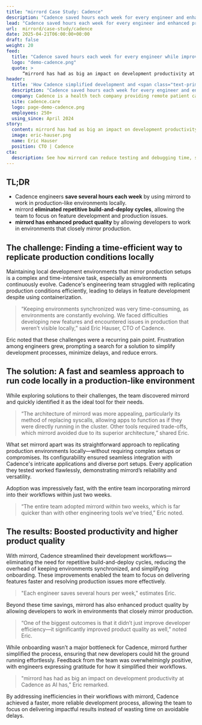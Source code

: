 ```yaml
---
title: "mirrord Case Study: Cadence"
description: "Cadence saved hours each week for every engineer and enhanced product outcomes. Read on to learn how they made it happen."
lead: "Cadence saved hours each week for every engineer and enhanced product outcomes. Read on to learn how they made it happen."
url:  mirrord/case-study/cadence
date: 2025-04-21T06:00:00+00:00
draft: false
weight: 20
feed:
  title: "Cadence saved hours each week for every engineer while improving product quality"
  logo: "demo-cadence.png"
  quote: >
      “mirrord has had as big an impact on development productivity at Cadence as AI has.”
header:
  title: 'How Cadence simplified development and <span class="text-primary">improved product quality</span> with mirrord'
  description: "Cadence saved hours each week for every engineer and enhanced product outcomes. Read on to learn how they made it happen."
  company: Cadence is a health tech company providing remote patient care solutions that combine advanced technology with clinical excellence.
  site: cadence.care
  logo: page-demo-cadence.png
  employees: 250+
  using_since: April 2024
story:
  content: mirrord has had as big an impact on development productivity at Cadence as AI has 
  image: eric-hauser.png
  name: Eric Hauser
  position: CTO | Cadence
cta:
  description: See how mirrord can reduce testing and debugging time, simplify onboarding, and boost developer satisfaction.
---
```


## TL;DR

- Cadence engineers **save several hours each week** by using mirrord to work in production-like environments locally.
- mirrord **eliminated repetitive build-and-deploy cycles**, allowing the team to focus on feature development and production issues.
- **mirrord has enhanced product quality** by allowing developers to work in environments that closely mirror production.

## The challenge: Finding a time-efficient way to replicate production conditions locally

Maintaining local development environments that mirror production setups is a complex and time-intensive task, especially as environments continuously evolve. Cadence's engineering team struggled with replicating production conditions efficiently, leading to delays in feature development despite using containerization.

> “Keeping environments synchronized was very time-consuming, as environments are constantly evolving. We faced difficulties developing new features and encountered issues in production that weren’t visible locally,” said Eric Hauser, CTO of Cadence.

Eric noted that these challenges were a recurring pain point. Frustration among engineers grew, prompting a search for a solution to simplify development processes, minimize delays, and reduce errors.

## The solution: A fast and seamless approach to run code locally in a production-like environment

While exploring solutions to their challenges, the team discovered mirrord and quickly identified it as the ideal tool for their needs.

> “The architecture of mirrord was more appealing, particularly its method of replacing syscalls, allowing apps to function as if they were directly running in the cluster. Other tools required trade-offs, which mirrord avoided due to its superior architecture,” shared Eric.

What set mirrord apart was its straightforward approach to replicating production environments locally—without requiring complex setups or compromises. Its configurability ensured seamless integration with Cadence's intricate applications and diverse port setups. Every application they tested worked flawlessly, demonstrating mirrord’s reliability and versatility.

Adoption was impressively fast, with the entire team incorporating mirrord into their workflows within just two weeks.

> “The entire team adopted mirrord within two weeks, which is far quicker than with other engineering tools we’ve tried,” Eric noted.

## The results: Boosted productivity and higher product quality

With mirrord, Cadence streamlined their development workflows—eliminating the need for repetitive build-and-deploy cycles, reducing the overhead of keeping environments synchronized, and simplifying onboarding. These improvements enabled the team to focus on delivering features faster and resolving production issues more effectively.

> "Each engineer saves several hours per week," estimates Eric.

Beyond these time savings, mirrord has also enhanced product quality by allowing developers to work in environments that closely mirror production.

> “One of the biggest outcomes is that it didn’t just improve developer efficiency—it significantly improved product quality as well,” noted Eric.

While onboarding wasn’t a major bottleneck for Cadence, mirrord further simplified the process, ensuring that new developers could hit the ground running effortlessly. Feedback from the team was overwhelmingly positive, with engineers expressing gratitude for how it simplified their workflows.

> "mirrord has had as big an impact on development productivity at Cadence as AI has,” Eric remarked.

By addressing inefficiencies in their workflows with mirrord, Cadence achieved a faster, more reliable development process, allowing the team to focus on delivering impactful results instead of wasting time on avoidable delays.

